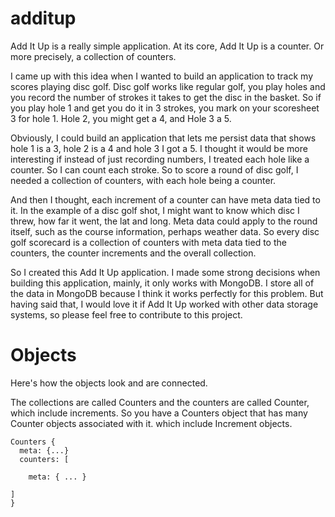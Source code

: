 # additup
Add It Up is a really simple application. At its core, Add It Up is a counter. Or more precisely, a collection of counters.

I came up with this idea when I wanted to build an application to track my scores playing disc golf. Disc golf works like regular golf, you play holes and you record the number of strokes it takes to get the disc in the basket. So if you play hole 1 and get you do it in 3 strokes, you mark on your scoresheet 3 for hole 1. Hole 2, you might get a 4, and Hole 3 a 5.

Obviously, I could build an application that lets me persist data that shows hole 1 is a 3, hole 2 is a 4 and hole 3 I got a 5. I thought it would be more interesting if instead of just recording numbers, I treated each hole like a counter. So I can count each stroke. So to score a round of disc golf, I needed a collection of counters, with each hole being a counter.

And then I thought, each increment of a counter can have meta data tied to it. In the example of a disc golf shot, I might want to know which disc I threw, how far it went, the lat and long. Meta data could apply to the round itself, such as the course information, perhaps weather data. So every disc golf scorecard is a collection of counters with meta data tied to the counters, the counter increments and the overall collection. 

So I created this Add It Up application. I made some strong decisions when building this application, mainly, it only works with MongoDB. I store all of the data in MongoDB because I think it works perfectly for this problem. But having said that, I would love it if Add It Up worked with other data storage systems, so please feel free to contribute to this project.

# Objects

Here's how the objects look and are connected.

The collections are called Counters and the counters are called Counter, which include increments. So you have a Counters object that has many Counter objects associated with it. which include Increment objects.
```
Counters {
  meta: {...}
  counters: [

    meta: { ... }
    
]
}

```
